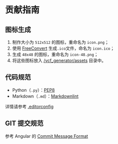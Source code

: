 # 贡献指南

## 图标生成

1. 制作大小为 `512x512` 的图标，重命名为 `icon.png`；
2. 使用 [FreeConvert](https://www.freeconvert.com/zh/ico-converter) 生成`.ico`文件，命名为 `icon.ico`；
3. 生成 `48x48` 的图标，重命名为 `icon-48.png`；
4. 将这些图标放入 [/vcf_generator/assets](/vcf_generator/assets) 目录中。

## 代码规范

- Python（`.py`）：[PEP8](https://www.python.org/dev/peps/pep-0008/)
- Markdown（`.md`）：[Markdownlint](https://github.com/DavidAnson/markdownlint)

详情请参考 [.editorconfig](./.editorconfig)

## GIT 提交规范

参考 Angular 的 [Commit Message Format](https://github.com/angular/angular/blob/main/CONTRIBUTING.md#-commit-message-format)
